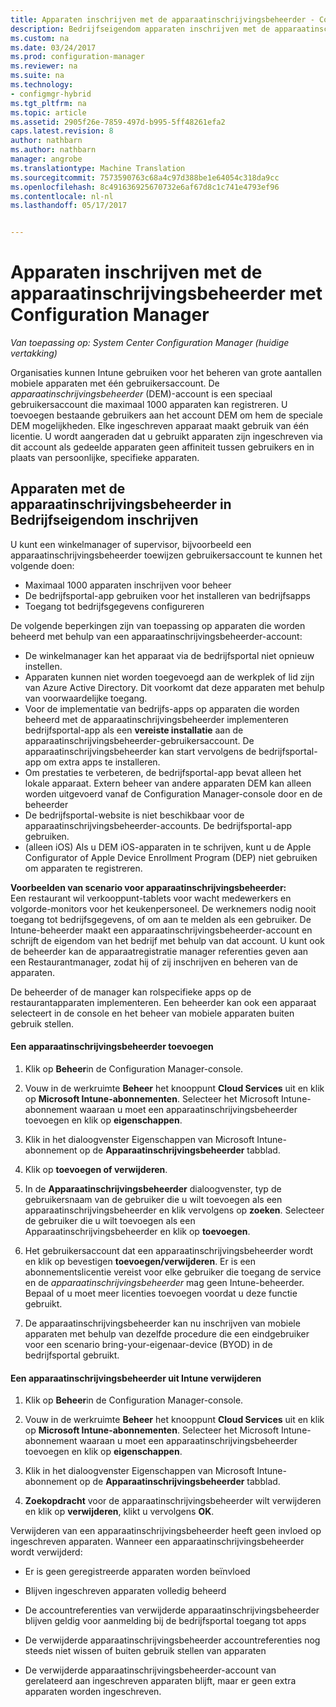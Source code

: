 ```yaml
---
title: Apparaten inschrijven met de apparaatinschrijvingsbeheerder - Configuration Manager | Microsoft-documenten
description: Bedrijfseigendom apparaten inschrijven met de apparaatinschrijvingsbeheerder-account met System Center Configuration Manager.
ms.custom: na
ms.date: 03/24/2017
ms.prod: configuration-manager
ms.reviewer: na
ms.suite: na
ms.technology:
- configmgr-hybrid
ms.tgt_pltfrm: na
ms.topic: article
ms.assetid: 2905f26e-7859-497d-b995-5ff48261efa2
caps.latest.revision: 8
author: nathbarn
ms.author: nathbarn
manager: angrobe
ms.translationtype: Machine Translation
ms.sourcegitcommit: 7573590763c68a4c97d388be1e64054c318da9cc
ms.openlocfilehash: 8c491636925670732e6af67d8c1c741e4793ef96
ms.contentlocale: nl-nl
ms.lasthandoff: 05/17/2017


---
```

# <a name="enroll-devices-with-device-enrollment-manager-with-configuration-manager"></a>Apparaten inschrijven met de apparaatinschrijvingsbeheerder met Configuration Manager

*Van toepassing op: System Center Configuration Manager (huidige vertakking)*

Organisaties kunnen Intune gebruiken voor het beheren van grote aantallen mobiele apparaten met één gebruikersaccount. De *apparaatinschrijvingsbeheerder* (DEM)-account is een speciaal gebruikersaccount die maximaal 1000 apparaten kan registreren. U toevoegen bestaande gebruikers aan het account DEM om hem de speciale DEM mogelijkheden. Elke ingeschreven apparaat maakt gebruik van één licentie. U wordt aangeraden dat u gebruikt apparaten zijn ingeschreven via dit account als gedeelde apparaten geen affiniteit tussen gebruikers en in plaats van persoonlijke, specifieke apparaten.  

## <a name="enroll-corporate-owned-devices-with-the-device-enrollment-manager"></a>Apparaten met de apparaatinschrijvingsbeheerder in Bedrijfseigendom inschrijven  
 U kunt een winkelmanager of supervisor, bijvoorbeeld een apparaatinschrijvingsbeheerder toewijzen gebruikersaccount te kunnen het volgende doen:  

-   Maximaal 1000 apparaten inschrijven voor beheer  
-   De bedrijfsportal-app gebruiken voor het installeren van bedrijfsapps  
-   Toegang tot bedrijfsgegevens configureren  

De volgende beperkingen zijn van toepassing op apparaten die worden beheerd met behulp van een apparaatinschrijvingsbeheerder-account:

- De winkelmanager kan het apparaat via de bedrijfsportal niet opnieuw instellen.  
- Apparaten kunnen niet worden toegevoegd aan de werkplek of lid zijn van Azure Active Directory. Dit voorkomt dat deze apparaten met behulp van voorwaardelijke toegang.
-  Voor de implementatie van bedrijfs-apps op apparaten die worden beheerd met de apparaatinschrijvingsbeheerder implementeren bedrijfsportal-app als een **vereiste installatie** aan de apparaatinschrijvingsbeheerder-gebruikersaccount. De apparaatinschrijvingsbeheerder kan start vervolgens de bedrijfsportal-app om extra apps te installeren.
- Om prestaties te verbeteren, de bedrijfsportal-app bevat alleen het lokale apparaat. Extern beheer van andere apparaten DEM kan alleen worden uitgevoerd vanaf de Configuration Manager-console door en de beheerder
- De bedrijfsportal-website is niet beschikbaar voor de apparaatinschrijvingsbeheerder-accounts. De bedrijfsportal-app gebruiken.
- (alleen iOS) Als u DEM iOS-apparaten in te schrijven, kunt u de Apple Configurator of Apple Device Enrollment Program (DEP) niet gebruiken om apparaten te registreren.

 **Voorbeelden van scenario voor apparaatinschrijvingsbeheerder:**   
Een restaurant wil verkooppunt-tablets voor wacht medewerkers en volgorde-monitors voor het keukenpersoneel. De werknemers nodig nooit toegang tot bedrijfsgegevens, of om aan te melden als een gebruiker. De Intune-beheerder maakt een apparaatinschrijvingsbeheerder-account en schrijft de eigendom van het bedrijf met behulp van dat account. U kunt ook de beheerder kan de apparaatregistratie manager referenties geven aan een Restaurantmanager, zodat hij of zij inschrijven en beheren van de apparaten.  

 De beheerder of de manager kan rolspecifieke apps op de restaurantapparaten implementeren. Een beheerder kan ook een apparaat selecteert in de console en het beheer van mobiele apparaten buiten gebruik stellen.  

#### <a name="add-a-device-enrollment-manager"></a>Een apparaatinschrijvingsbeheerder toevoegen  

1.  Klik op **Beheer**in de Configuration Manager-console.  

2.  Vouw in de werkruimte **Beheer** het knooppunt **Cloud Services** uit en klik op **Microsoft Intune-abonnementen**. Selecteer het Microsoft Intune-abonnement waaraan u moet een apparaatinschrijvingsbeheerder toevoegen en klik op **eigenschappen**.  

3.  Klik in het dialoogvenster Eigenschappen van Microsoft Intune-abonnement op de **Apparaatinschrijvingsbeheerder** tabblad.  

4.  Klik op **toevoegen of verwijderen**.  

5.  In de **Apparaatinschrijvingsbeheerder** dialoogvenster, typ de gebruikersnaam van de gebruiker die u wilt toevoegen als een apparaatinschrijvingsbeheerder en klik vervolgens op **zoeken**. Selecteer de gebruiker die u wilt toevoegen als een Apparaatinschrijvingsbeheerder en klik op **toevoegen**.  

6.  Het gebruikersaccount dat een apparaatinschrijvingsbeheerder wordt en klik op bevestigen **toevoegen/verwijderen**.  Er is een abonnementslicentie vereist voor elke gebruiker die toegang de service en de *apparaatinschrijvingsbeheerder* mag geen Intune-beheerder. Bepaal of u moet meer licenties toevoegen voordat u deze functie gebruikt.  

7.  De apparaatinschrijvingsbeheerder kan nu inschrijven van mobiele apparaten met behulp van dezelfde procedure die een eindgebruiker voor een scenario bring-your-eigenaar-device (BYOD) in de bedrijfsportal gebruikt.  

#### <a name="delete-a-device-enrollment-manager-from-intune"></a>Een apparaatinschrijvingsbeheerder uit Intune verwijderen  

1.  Klik op **Beheer**in de Configuration Manager-console.  

2.  Vouw in de werkruimte **Beheer** het knooppunt **Cloud Services** uit en klik op **Microsoft Intune-abonnementen**. Selecteer het Microsoft Intune-abonnement waaraan u moet een apparaatinschrijvingsbeheerder toevoegen en klik op **eigenschappen**.  

3.  Klik in het dialoogvenster Eigenschappen van Microsoft Intune-abonnement op de **Apparaatinschrijvingsbeheerder** tabblad.  

4.  **Zoekopdracht** voor de apparaatinschrijvingsbeheerder wilt verwijderen en klik op **verwijderen**, klikt u vervolgens **OK**.  

 Verwijderen van een apparaatinschrijvingsbeheerder heeft geen invloed op ingeschreven apparaten. Wanneer een apparaatinschrijvingsbeheerder wordt verwijderd:  

-   Er is geen geregistreerde apparaten worden beïnvloed  

-   Blijven ingeschreven apparaten volledig beheerd  

-   De accountreferenties van verwijderde apparaatinschrijvingsbeheerder blijven geldig voor aanmelding bij de bedrijfsportal toegang tot apps  

-   De verwijderde apparaatinschrijvingsbeheerder accountreferenties nog steeds niet wissen of buiten gebruik stellen van apparaten  

-   De verwijderde apparaatinschrijvingsbeheerder-account van gerelateerd aan ingeschreven apparaten blijft, maar er geen extra apparaten worden ingeschreven.

